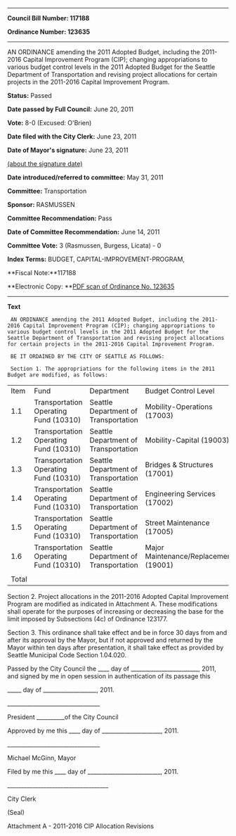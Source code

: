 

********

**Council Bill Number: 117188**
   
**Ordinance Number: 123635**
********

 AN ORDINANCE amending the 2011 Adopted Budget, including the 2011-2016 Capital Improvement Program (CIP); changing appropriations to various budget control levels in the 2011 Adopted Budget for the Seattle Department of Transportation and revising project allocations for certain projects in the 2011-2016 Capital Improvement Program.

**Status:** Passed
   
**Date passed by Full Council:** June 20, 2011
   
**Vote:** 8-0 (Excused: O'Brien)
   
**Date filed with the City Clerk:** June 23, 2011
   
**Date of Mayor's signature:** June 23, 2011
   
[(about the signature date)](/~public/approvaldate.htm)
   
   
   
**Date introduced/referred to committee:** May 31, 2011
   
**Committee:** Transportation
   
**Sponsor:** RASMUSSEN
   
**Committee Recommendation:** Pass
   
**Date of Committee Recommendation:** June 14, 2011
   
**Committee Vote:** 3 (Rasmussen, Burgess, Licata) - 0
   
   
**Index Terms:** BUDGET, CAPITAL-IMPROVEMENT-PROGRAM,

**Fiscal Note:**117188

**Electronic Copy: **[PDF scan of Ordinance No. 123635](/~archives/Ordinances/Ord_123635.pdf)

********

**Text**
   
```
 AN ORDINANCE amending the 2011 Adopted Budget, including the 2011-2016 Capital Improvement Program (CIP); changing appropriations to various budget control levels in the 2011 Adopted Budget for the Seattle Department of Transportation and revising project allocations for certain projects in the 2011-2016 Capital Improvement Program.

 BE IT ORDAINED BY THE CITY OF SEATTLE AS FOLLOWS:

 Section 1. The appropriations for the following items in the 2011 Budget are modified, as follows:

```
<table><tr><td>Item

</td><td>Fund

</td><td>Department

</td><td>Budget Control Level

</td><td>Amount

</td></tr>

<tr><td>1.1

</td><td>Transportation Operating Fund (10310)

</td><td>Seattle Department of Transportation

</td><td>Mobility-Operations (17003)

</td><td>($238,494)

</td></tr>

<tr><td>1.2

</td><td>Transportation Operating Fund (10310)

</td><td>Seattle Department of Transportation

</td><td>Mobility-Capital (19003)

</td><td>($427,135)

</td></tr>

<tr><td>1.3

</td><td>Transportation Operating Fund (10310)

</td><td>Seattle Department of Transportation

</td><td>Bridges & Structures (17001)

</td><td>$120,000

</td></tr>

<tr><td>1.4

</td><td>Transportation Operating Fund (10310)

</td><td>Seattle Department of Transportation

</td><td>Engineering Services (17002)

</td><td>$234,000

</td></tr>

<tr><td>1.5

</td><td>Transportation Operating Fund (10310)

</td><td>Seattle Department of Transportation

</td><td>Street Maintenance (17005)

</td><td>$163,629

</td></tr>

<tr><td>1.6

</td><td>Transportation Operating Fund (10310)

</td><td>Seattle Department of Transportation

</td><td>Major Maintenance/Replacement (19001)

</td><td>$148,000

</td></tr>

<tr><td></td><td></td><td></td><td></td><td></td></tr>

<tr><td>Total

</td><td></td><td></td><td></td><td>$0

</td></tr>

</table> Section 2. Project allocations in the 2011-2016 Adopted Capital Improvement Program are modified as indicated in Attachment A. These modifications shall operate for the purposes of increasing or decreasing the base for the limit imposed by Subsections (4c) of Ordinance 123177.

 Section 3. This ordinance shall take effect and be in force 30 days from and after its approval by the Mayor, but if not approved and returned by the Mayor within ten days after presentation, it shall take effect as provided by Seattle Municipal Code Section 1.04.020.

 Passed by the City Council the \_\_\_\_ day of \_\_\_\_\_\_\_\_\_\_\_\_\_\_\_\_\_\_\_\_\_\_\_\_, 2011, and signed by me in open session in authentication of its passage this

 \_\_\_\_\_ day of \_\_\_\_\_\_\_\_\_\_\_\_\_\_\_\_\_\_\_, 2011.

 \_\_\_\_\_\_\_\_\_\_\_\_\_\_\_\_\_\_\_\_\_\_\_\_\_\_\_\_\_\_\_\_\_

 President \_\_\_\_\_\_\_\_\_\_of the City Council

 Approved by me this \_\_\_\_ day of \_\_\_\_\_\_\_\_\_\_\_\_\_\_\_\_\_\_\_\_\_, 2011.

 \_\_\_\_\_\_\_\_\_\_\_\_\_\_\_\_\_\_\_\_\_\_\_\_\_\_\_\_\_\_\_\_\_

 Michael McGinn, Mayor

 Filed by me this \_\_\_\_ day of \_\_\_\_\_\_\_\_\_\_\_\_\_\_\_\_\_\_\_\_\_\_\_\_\_\_, 2011.

 \_\_\_\_\_\_\_\_\_\_\_\_\_\_\_\_\_\_\_\_\_\_\_\_\_\_\_\_\_\_\_\_\_\_\_\_

 City Clerk

 (Seal)

 Attachment A - 2011-2016 CIP Allocation Revisions

